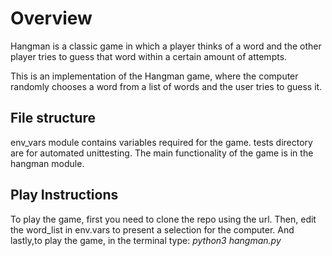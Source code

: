 # Overview

Hangman is a classic game in which a player thinks of a word and the other player tries to guess that word within a certain amount of attempts.

This is an implementation of the Hangman game, where the computer randomly chooses a word from a list of words and the user tries to guess it.

## File structure

env_vars module contains variables required for the game. tests directory are for automated unittesting. The main functionality of the game is in the hangman module.

## Play Instructions

To play the game, first you need to clone the repo using the url. Then, edit the word_list in env.vars to present a selection for the computer. And lastly,to play the game, in the terminal type:
*python3 hangman.py*